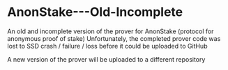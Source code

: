# AnonStake---Old-Incomplete

An old and incomplete version of the prover for AnonStake (protocol for anonymous proof of stake)
Unfortunately, the completed prover code was lost to SSD crash / failure / loss before it could be uploaded to GitHub

A new version of the prover will be uploaded to a different repository
